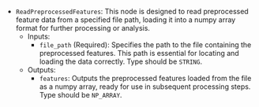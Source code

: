 - `ReadPreprocessedFeatures`: This node is designed to read preprocessed feature data from a specified file path, loading it into a numpy array format for further processing or analysis.
    - Inputs:
        - `file_path` (Required): Specifies the path to the file containing the preprocessed features. This path is essential for locating and loading the data correctly. Type should be `STRING`.
    - Outputs:
        - `features`: Outputs the preprocessed features loaded from the file as a numpy array, ready for use in subsequent processing steps. Type should be `NP_ARRAY`.
